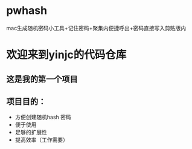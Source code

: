 # pwhash
mac生成随机密码小工具+记住密码+聚集内便捷呼出+密码直接写入剪贴版内


# 欢迎来到yinjc的代码仓库

## 这是我的第一个项目

## 项目目的：
* 方便创建随机hash 密码
* 便于使用 
* 足够的扩展性
* 提高效率（工作需要）
